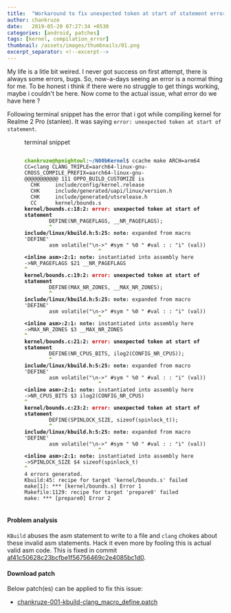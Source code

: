 ```yaml
---
title:  "Workaround to fix unexpected token at start of statement error with clang"
author: chankruze
date:   2019-05-20 07:27:34 +0530
categories: [android, patches]
tags: [kernel, compilation_error]
thumbnail: /assets/images/thumbnails/01.png
excerpt_separator: <!--excerpt-->
---
```

My life is a litle bit weired. I never got success on first attempt, there is always some errors, bugs. So, now-a-days seeing an error
is a normal thing for me. To be honest i think if there were no struggle to get things working, maybe i couldn't be here. Now come to the
actual issue, what error do we have here ?
<!--excerpt-->
Following terminal snippet has the error that i got while compiling kernel for Realme 2 Pro (stanlee). It was saying `error: unexpected token at start of statement`.
<figure>
<figcaption>terminal snippet</figcaption>
<pre class="prettyprint linenums">
<code>
<font color="#4E9A06"><b>chankruze@hpnightowl</b></font>:<font color="#3465A4"><b>~/N00bKernel</b></font>$ ccache make ARCH=arm64 CC=clang CLANG_TRIPLE=aarch64-linux-gnu- CROSS_COMPILE_PREFIX=aarch64-linux-gnu-
@@@@@@@@@@@ 111 OPPO_BUILD_CUSTOMIZE is 
  CHK     include/config/kernel.release
  CHK     include/generated/uapi/linux/version.h
  CHK     include/generated/utsrelease.h
  CC      kernel/bounds.s
<b>kernel/bounds.c:18:2: </b><font color="#CC0000"><b>error: </b></font><b>unexpected token at start of statement</b>
        DEFINE(NR_PAGEFLAGS, __NR_PAGEFLAGS);
<font color="#4E9A06"><b>        ^</b></font>
<b>include/linux/kbuild.h:5:25: </b><font color="#2E3436"><b>note: </b></font>expanded from macro &apos;DEFINE&apos;
        asm volatile(&quot;\n-&gt;&quot; #sym &quot; %0 &quot; #val : : &quot;i&quot; (val))
<font color="#4E9A06"><b>                        ^</b></font>
<b>&lt;inline asm&gt;:2:1: </b><font color="#2E3436"><b>note: </b></font>instantiated into assembly here
-&gt;NR_PAGEFLAGS $21 __NR_PAGEFLAGS
<font color="#4E9A06"><b>^</b></font>
<b>kernel/bounds.c:19:2: </b><font color="#CC0000"><b>error: </b></font><b>unexpected token at start of statement</b>
        DEFINE(MAX_NR_ZONES, __MAX_NR_ZONES);
<font color="#4E9A06"><b>        ^</b></font>
<b>include/linux/kbuild.h:5:25: </b><font color="#2E3436"><b>note: </b></font>expanded from macro &apos;DEFINE&apos;
        asm volatile(&quot;\n-&gt;&quot; #sym &quot; %0 &quot; #val : : &quot;i&quot; (val))
<font color="#4E9A06"><b>                        ^</b></font>
<b>&lt;inline asm&gt;:2:1: </b><font color="#2E3436"><b>note: </b></font>instantiated into assembly here
-&gt;MAX_NR_ZONES $3 __MAX_NR_ZONES
<font color="#4E9A06"><b>^</b></font>
<b>kernel/bounds.c:21:2: </b><font color="#CC0000"><b>error: </b></font><b>unexpected token at start of statement</b>
        DEFINE(NR_CPUS_BITS, ilog2(CONFIG_NR_CPUS));
<font color="#4E9A06"><b>        ^</b></font>
<b>include/linux/kbuild.h:5:25: </b><font color="#2E3436"><b>note: </b></font>expanded from macro &apos;DEFINE&apos;
        asm volatile(&quot;\n-&gt;&quot; #sym &quot; %0 &quot; #val : : &quot;i&quot; (val))
<font color="#4E9A06"><b>                        ^</b></font>
<b>&lt;inline asm&gt;:2:1: </b><font color="#2E3436"><b>note: </b></font>instantiated into assembly here
-&gt;NR_CPUS_BITS $3 ilog2(CONFIG_NR_CPUS)
<font color="#4E9A06"><b>^</b></font>
<b>kernel/bounds.c:23:2: </b><font color="#CC0000"><b>error: </b></font><b>unexpected token at start of statement</b>
        DEFINE(SPINLOCK_SIZE, sizeof(spinlock_t));
<font color="#4E9A06"><b>        ^</b></font>
<b>include/linux/kbuild.h:5:25: </b><font color="#2E3436"><b>note: </b></font>expanded from macro &apos;DEFINE&apos;
        asm volatile(&quot;\n-&gt;&quot; #sym &quot; %0 &quot; #val : : &quot;i&quot; (val))
<font color="#4E9A06"><b>                        ^</b></font>
<b>&lt;inline asm&gt;:2:1: </b><font color="#2E3436"><b>note: </b></font>instantiated into assembly here
-&gt;SPINLOCK_SIZE $4 sizeof(spinlock_t)
<font color="#4E9A06"><b>^</b></font>
4 errors generated.
Kbuild:45: recipe for target &apos;kernel/bounds.s&apos; failed
make[1]: *** [kernel/bounds.s] Error 1
Makefile:1129: recipe for target &apos;prepare0&apos; failed
make: *** [prepare0] Error 2
</code>
</pre>
</figure>

#### Problem analysis

`KBuild` abuses the asm statement to write to a file and `clang` chokes about these invalid asm statements. Hack it even more by fooling this is actual valid asm code.
This is fixed in commit [af41c50628c23bcfbe1f56756469c2e4085bc1d0](https://github.com/N00bKernel/stanlee/commit/af41c50628c23bcfbe1f56756469c2e4085bc1d0).

#### Download patch

Below patch(es) can be applied to fix this issue:
- [chankruze-001-kbuild-clang_macro_define.patch](https://raw.githubusercontent.com/chankruze/studious-waddle/master/chankruze-001-kbuild-clang_macro_define.patch)

